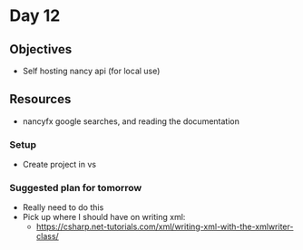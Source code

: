 # Day 12

## Objectives

- Self hosting nancy api (for local use)

## Resources

- nancyfx google searches, and reading the documentation

### Setup

- Create project in vs

### Suggested plan for tomorrow

- Really need to do this
- Pick up where I should have on writing xml:
  - https://csharp.net-tutorials.com/xml/writing-xml-with-the-xmlwriter-class/